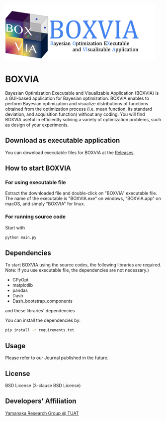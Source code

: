 ![Title](./src/assets/title.png "Title")
# BOXVIA
Bayesian Optimization Executable and Visualizable Application (BOXVIA) is a GUI-based application for Bayesian optimization. BOXVIA enables to perform Bayesian optimization and visualize distributions of functions obtained from the optimization process (i.e. mean function, its standard deviation, and acquisition function) without any coding. You will find BOXVIA useful in efficiently solving a variety of optimization problems, such as design of your experiments.

## Download as executable application
You can download executable files for BOXVIA at the [Releases](https://github.com/Yamanaka-Lab-TUAT/BOXVIA/releases).

## How to start BOXVIA
### For using executable file
Extract the downloaded file and  double-click on "BOXVIA" executable file. <br>
The name of the executable is "BOXVIA.exe" on windows, "BOXVIA.app" on macOS, and simply "BOXVIA" for linux.

### For running source code
 Start with
```bash
python main.py
```

## Dependencies 
To start BOXVIA using the source codes, the following libraries are required. <br>
Note: If you use executable file, the dependencies are not necessary.) <br>

- GPyOpt
- matplotlib
- pandas
- Dash
- Dash_bootstrap_components

and these libraries' dependencies


You can install the dependencies by:
```bash
pip install -r requirements.txt
```

## Usage
Please refer to our Journal published in the future.

## License
BSD License (3-clause BSD License)

## Developers' Affiliation
[Yamanaka Research Group @ TUAT](http://web.tuat.ac.jp/~yamanaka/)
